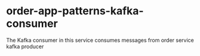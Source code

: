 # order-app-patterns-kafka-consumer
The Kafka consumer in this service consumes messages from order service kafka producer
